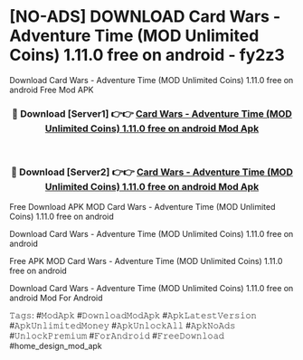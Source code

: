 # [NO-ADS] DOWNLOAD Card Wars - Adventure Time (MOD Unlimited Coins) 1.11.0 free on android - fy2z3
Download Card Wars - Adventure Time (MOD Unlimited Coins) 1.11.0 free on android Free Mod APK

<div align="center">
<h3>🔴 Download [Server1] 👉👉 <a href="https://apk-comot.site?title=Card_Wars_-_Adventure_Time_(MOD_Unlimited_Coins)_1.11.0_free_on_android">Card Wars - Adventure Time (MOD Unlimited Coins) 1.11.0 free on android Mod Apk</a></h3><br>

<h3>🔴 Download [Server2] 👉👉 <a href="https://apk-comot.site?title=Card_Wars_-_Adventure_Time_(MOD_Unlimited_Coins)_1.11.0_free_on_android">Card Wars - Adventure Time (MOD Unlimited Coins) 1.11.0 free on android Mod Apk</a></h3>
</div>


Free Download APK MOD Card Wars - Adventure Time (MOD Unlimited Coins) 1.11.0 free on android

Download Card Wars - Adventure Time (MOD Unlimited Coins) 1.11.0 free on android 

Free APK MOD Card Wars - Adventure Time (MOD Unlimited Coins) 1.11.0 free on android 

Download Card Wars - Adventure Time (MOD Unlimited Coins) 1.11.0 free on android Mod For Android

𝚃𝚊𝚐𝚜: #𝙼𝚘𝚍𝙰𝚙𝚔 #𝙳𝚘𝚠𝚗𝚕𝚘𝚊𝚍𝙼𝚘𝚍𝙰𝚙𝚔 #𝙰𝚙𝚔𝙻𝚊𝚝𝚎𝚜𝚝𝚅𝚎𝚛𝚜𝚒𝚘𝚗 #𝙰𝚙𝚔𝚄𝚗𝚕𝚒𝚖𝚒𝚝𝚎𝚍𝙼𝚘𝚗𝚎𝚢 #𝙰𝚙𝚔𝚄𝚗𝚕𝚘𝚌𝚔𝙰𝚕𝚕 #𝙰𝚙𝚔𝙽𝚘𝙰𝚍𝚜 #𝚄𝚗𝚕𝚘𝚌𝚔𝙿𝚛𝚎𝚖𝚒𝚞𝚖 #𝙵𝚘𝚛𝙰𝚗𝚍𝚛𝚘𝚒𝚍 #𝙵𝚛𝚎𝚎𝙳𝚘𝚠𝚗𝚕𝚘𝚊𝚍 #home_design_mod_apk